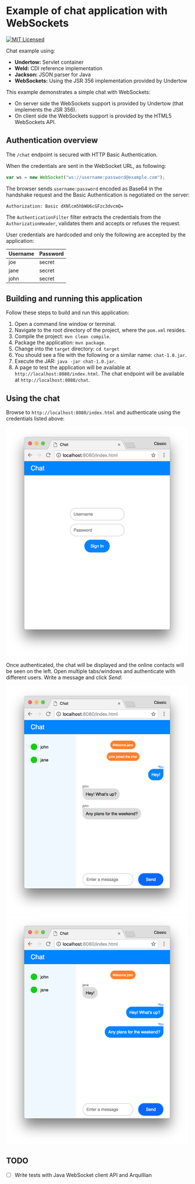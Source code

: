 # Example of chat application with WebSockets

[![MIT Licensed](https://img.shields.io/badge/license-MIT-blue.svg)](https://raw.githubusercontent.com/cassiomolin/chat/master/LICENSE.txt)

Chat example using:

- **Undertow:** Servlet container
- **Weld:** CDI reference implementation
- **Jackson:** JSON parser for Java
- **WebSockets:** Using the JSR 356 implementation provided by Undertow

This example demonstrates a simple chat with WebSockets:

- On server side the WebSockets support is provided by Undertow (that implements the JSR 356).
- On client side the WebSockets support is provided by the HTML5 WebSockets API.

## Authentication overview

The `/chat` endpoint is secured with HTTP Basic Authentication. 

When the credentials are sent in the WebSocket URL, as following:

```javascript
var ws = new WebSocket("ws://username:password@example.com"); 
```

The browser sends `username:password` encoded as Base64 in the handshake request and the Basic Authentication is negotiated on the server:

```
Authorization: Basic dXNlcm5hbWU6cGFzc3dvcmQ=
```

The `AuthenticationFilter` filter extracts the credentials from the `AuthorizationHeader`, validates them and accepts or refuses the request.

User credentials are hardcoded and only the following are accepted by the application:

 Username | Password 
--------- |----------
 joe      | secret 
 jane     | secret 
 john     | secret 

## Building and running this application

Follow these steps to build and run this application:

1. Open a command line window or terminal.
1. Navigate to the root directory of the project, where the `pom.xml` resides.
1. Compile the project: `mvn clean compile`.
1. Package the application: `mvn package`.
1. Change into the `target` directory: `cd target`
1. You should see a file with the following or a similar name: `chat-1.0.jar`.
1. Execute the JAR: `java -jar chat-1.0.jar`.
1. A page to test the application will be available at `http://localhost:8080/index.html`. The chat endpoint will be available at `http://localhost:8080/chat`.

## Using the chat

Browse to `http://localhost:8080/index.html` and authenticate using the credentials listed above:

<img src="src/main/doc/screenshot-01.png" width="500">

Once authenticated, the chat will be displayed and the online contacts will be seen on the left. Open multiple tabs/windows and authenticate with different users. Write a message and click _Send_:

<img src="src/main/doc/screenshot-03.png" width="500">
<img src="src/main/doc/screenshot-04.png" width="500">

## TODO

- [ ] Write tests with Java WebSocket client API and Arquillian
